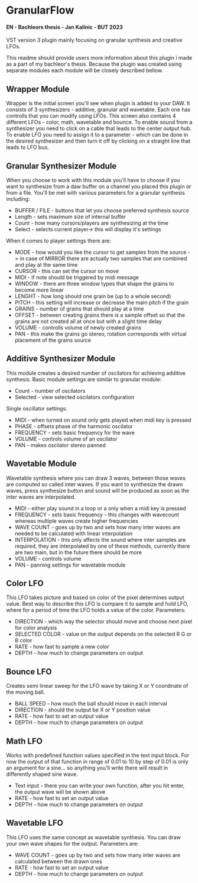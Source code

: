 # GranularFlow
#### EN - Bachleors thesis - Jan Kalinic - BUT 2023
VST version 3 plugin mainly focusing on granular synthesis and creative LFOs.

This readme should provide users more information about this plugin i made as a part of my bachleor's thesis.
Because the plugin was created using separate modules each module will be closely described bellow.

## Wrapper Module
Wrapper is the initial screen you'll see when plugin is added to your DAW.
It consists of 3 synthesizers - additive, granular and wavetable. Each one has controlls that you can modify using LFOs. This screen also contains 4 different LFOs - color, math, wavetable and bounce.
To enable sound from a synthesizer you need to click on a cable that leads to the center output hub. To enable LFO you need to assign it to a parameter - which can be done in the desired synthesizer and then turn it off by clicking on a straight line that leads to LFO bus.

## Granular Synthesizer Module

When you choose to work with this module you'll have to choose if you want to synthesize from a daw buffer on a channel you placed this plugin or from a file. You'll be met with various parameters for a granular synthesis including:
- BUFFER / FILE - buttons that let you choose preferred synthesis source
- Length - sets maximum size of internal buffer
- Count - how many cursors/players are synthesizing at the time
- Select - selects current player-> this will display it's settings

When it comes to player settings there are:
- MODE - how would you like the cursor to get samples from the source -> in case of MIRROR there are actually two samples that are combined and play at the same time
- CURSOR - this can set the cursor on move
- MIDI - if note should be triggered by midi message
- WINDOW - there are three window types that shape the grains to become more linear
- LENGHT - how long should one grain be (up to a whole second)
- PITCH - this setting will increase or decrease the main pitch if the grain
- GRAINS - number of grains that should play at a time
- OFFSET -  between creating grains there is a sample offset so that the grains are not created all at once but with a slight time delay
- VOLUME - controlls volume of newly created grains
- PAN - this make the grains go stereo, rotation corresponds with virtual placement of the grains source

## Additive Synthesizer Module
This module creates a desired number of oscilators for achieving additive synthesis.
Basic module settings are similar to granular module:
- Count - number of oscilators
- Selected - view selected oscilators configuration

Single oscillator settings:
- MIDI - when turned on sound only gets played when midi key is pressed
- PHASE - offsets phase of the harmonic oscilator
- FREQUENCY - sets basic frequency for the wave
- VOLUME - controls volume of an oscilator
- PAN - makes oscilator stereo panned

## Wavetable Module
Wavetable synthesis where you can draw 3 waves, between those waves are computed so called inter waves.
If you want to synthesize the drawn waves, press synthesize button and sound will be produced as soon as the inter waves are interpolated.

- MIDI - either play sound in a loop or a only when a midi key is pressed
- FREQUENCY - sets basic frequency - this changes with wavecount whereas multiple waves create higher frequencies
- WAVE COUNT - goes up by two and sets how many inter waves are needed to be calculated with linear interpolation
- INTERPOLATION - this only affects the sound where inter samples are required, they are interpolated by one of these methods, currently there are two main, but in the future there should be more
- VOLUME - controls volume
- PAN - panning settings for wavetable module

## Color LFO
This LFO takes picture and based on color of the pixel determines output value.
Best way to describe this LFO is compare it to sample and hold LFO, where for a period of time the LFO holds a value of the color.
Parameters:
- DIRECTION - which way the selector should move and choose next pixel for color analysis
- SELECTED COLOR - value on the output depends on the selected R G or B color
- RATE - how fast to sample a new color
- DEPTH - how much to change parameters on output

## Bounce LFO
Creates semi linear sweep for the LFO wave by taking X or Y coordinate of the moving ball.
- BALL SPEED - how much the ball should move in each interval
- DIRECTION - should the output be X or Y position value
- RATE - how fast to set an output value
- DEPTH - how much to change parameters on output

## Math LFO
Works with predefined function values specified in the text input block.
For now the output of that function in range of 0.01 to 10 by step of 0.01 is only an argument for a sine... so anything you'll write there will result in differently shaped sine wave.
- Text input -  there you can write your own function, after you hit enter, the output wave will be shown above
- RATE - how fast to set an output value
- DEPTH - how much to change parameters on output

## Wavetable LFO
This LFO uses the same concept as wavetable synthesis. You can draw your own wave shapes for the output.
Parameters are:
- WAVE COUNT - goes up by two and sets how many inter waves are calculated between the drawn ones
- RATE - how fast to set an output value
- DEPTH - how much to change parameters on output

